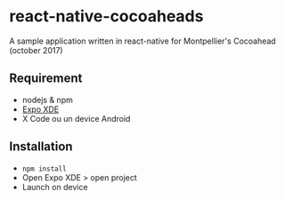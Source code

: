 # react-native-cocoaheads
A sample application written in react-native for Montpellier's Cocoahead (october 2017)

## Requirement
* nodejs & npm
* [Expo XDE]('https://expo.io')
* X Code ou un device Android

## Installation
* `npm install`
* Open Expo XDE > open project
* Launch on device

